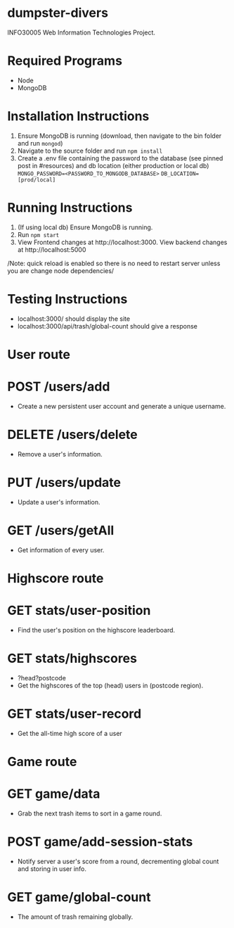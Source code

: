 # dumpster-divers

INFO30005 Web Information Technologies Project.

# Required Programs
- Node
- MongoDB

# Installation Instructions
1. Ensure MongoDB is running (download, then navigate to the bin folder and run `mongod`)
2. Navigate to the source folder and run `npm install`
3. Create a .env file containing the password to the database (see pinned post
   in #resources) and db location (either production or local db)
`MONGO_PASSWORD=<PASSWORD_TO_MONGODB_DATABASE>`
`DB_LOCATION=[prod/local]`

# Running Instructions
1. (If using local db) Ensure MongoDB is running.
2. Run `npm start`
3. View Frontend changes at http://localhost:3000. View backend changes at http://localhost:5000

/Note: quick reload is enabled so there is no need to restart server unless you
are change node dependencies/


# Testing Instructions
- localhost:3000/ should display the site
- localhost:3000/api/trash/global-count should give a response

# User route
# POST /users/add
- Create a new persistent user account and generate a unique username.

# DELETE /users/delete
- Remove a user's information.

# PUT /users/update
- Update a user's information.

# GET /users/getAll
- Get information of every user.

# Highscore route
# GET stats/user-position
- Find the user's position on the highscore leaderboard.

# GET stats/highscores
- ?head?postcode
- Get the highscores of the top (head) users in (postcode region).

# GET stats/user-record
- Get the all-time high score of a user

# Game route
# GET game/data
- Grab the next trash items to sort in a game round.

# POST game/add-session-stats
- Notify server a user's score from a round, decrementing global count and storing in user info.

# GET game/global-count
- The amount of trash remaining globally.
